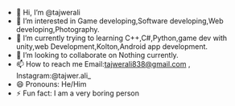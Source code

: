 - 👋 Hi, I’m @tajwerali
- 👀 I’m interested in Game developing,Software developing,Web developing,Photography.
- 🌱 I’m currently trying to learning C++,C#,Python,game dev with unity,web Development,Kolton,Android app development.
- 💞️ I’m looking to collaborate on Nothing currently.
- 📫 How to reach me Email:tajwerali838@gmail.com , Instagram:@tajwer.ali_
- 😄 Pronouns: He/Him
- ⚡ Fun fact: I am a very boring person

<!---
tajwerali/tajwerali is a ✨ special ✨ repository because its `README.md` (this file) appears on your GitHub profile.
You can click the Preview link to take a look at your changes.
--->
